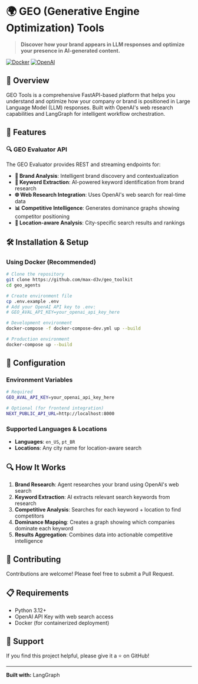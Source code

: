 # 🌍 GEO (Generative Engine Optimization) Tools

> **Discover how your brand appears in LLM responses and optimize your presence in AI-generated content.**

[![Docker](https://img.shields.io/badge/Docker-Ready-blue.svg)](https://docker.com)
[![OpenAI](https://img.shields.io/badge/Powered%20by-OpenAI-black.svg)](https://openai.com)

## 📖 Overview

GEO Tools is a comprehensive FastAPI-based platform that helps you understand and optimize how your company or brand is positioned in Large Language Model (LLM) responses. Built with OpenAI's web research capabilities and LangGraph for intelligent workflow orchestration.

## 🚀 Features

### 🔍 GEO Evaluator API

The GEO Evaluator provides REST and streaming endpoints for:

- **🔎 Brand Analysis**: Intelligent brand discovery and contextualization
- **🔑 Keyword Extraction**: AI-powered keyword identification from brand research
- **🌐 Web Research Integration**: Uses OpenAI's web search for real-time data
- **📊 Competitive Intelligence**: Generates dominance graphs showing competitor positioning
- **🎯 Location-aware Analysis**: City-specific search results and rankings

## 🛠️ Installation & Setup

### Using Docker (Recommended)

```bash
# Clone the repository
git clone https://github.com/max-d3v/geo_toolkit
cd geo_agents

# Create environment file
cp .env.example .env
# Add your OpenAI API key to .env:
# GEO_AVAL_API_KEY=your_openai_api_key_here

# Development environment
docker-compose -f docker-compose-dev.yml up --build

# Production environment  
docker-compose up --build
```

## 🔧 Configuration

### Environment Variables

```bash
# Required
GEO_AVAL_API_KEY=your_openai_api_key_here

# Optional (for frontend integration)
NEXT_PUBLIC_API_URL=http://localhost:8000
```

### Supported Languages & Locations

- **Languages**: `en_US`, `pt_BR`
- **Locations**: Any city name for location-aware search

## 🔍 How It Works

1. **Brand Research**: Agent researches your brand using OpenAI's web search
2. **Keyword Extraction**: AI extracts relevant search keywords from research
3. **Competitive Analysis**: Searches for each keyword + location to find competitors
4. **Dominance Mapping**: Creates a graph showing which companies dominate each keyword
5. **Results Aggregation**: Combines data into actionable competitive intelligence

## 🤝 Contributing

Contributions are welcome! Please feel free to submit a Pull Request.

## 📋 Requirements

- Python 3.12+
- OpenAI API Key with web search access
- Docker (for containerized deployment)

## 🌟 Support

If you find this project helpful, please give it a ⭐ on GitHub!

---

**Built with:** LangGraph 